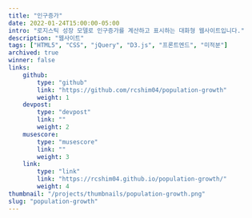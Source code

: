 ```yaml
---
title: "인구증가"
date: 2022-01-24T15:00:00-05:00
intro: "로지스틱 성장 모델로 인구증가를 계산하고 표시하는 대화형 웹사이트입니다."
description: "웹사이트"
tags: ["HTML5", "CSS", "jQuery", "D3.js", "프론트엔드", "미적분"]
archived: true
winner: false
links: 
    github: 
        type: "github"
        link: "https://github.com/rcshim04/population-growth"
        weight: 1
    devpost:
        type: "devpost"
        link: ""
        weight: 2
    musescore:
        type: "musescore"
        link: ""
        weight: 3
    link:
        type: "link"
        link: "https://rcshim04.github.io/population-growth/"
        weight: 4
thumbnail: "/projects/thumbnails/population-growth.png"
slug: "population-growth"
---
```


